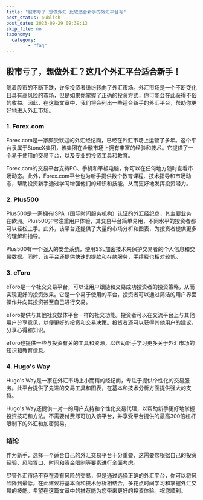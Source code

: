 ```yaml
---
title: "股市亏了 想做外汇 比较适合新手的外汇平台有"
post_status: publish
post_date: 2023-09-29 09:39:13
skip_file: no
taxonomy:
  category:
        - "faq"
---
```


## 股市亏了，想做外汇？这几个外汇平台适合新手！

随着股市的不断下跌，许多投资者纷纷转向了外汇市场。外汇市场是一个不断变化且具有高风险的市场，但是如果你掌握了正确的投资方式，你可能会在此获得不俗的收益。因此，在这篇文章中，我们将会列出一些适合新手的外汇平台，帮助你更好地进入外汇市场。

### 1. Forex.com

Forex.com是一家颇受欢迎的外汇经纪商，已经在外汇市场上运营了多年。这个平台隶属于StoneX集团，该集团在金融市场上拥有丰富的经验和技术。它提供了一个易于使用的交易平台，以及专业的投资工具和教育。

Forex.com的交易平台支持PC、手机和平板电脑，你可以在任何地方随时查看市场动态。此外，Forex.com平台也为新手提供数个教育课程、技术指导和市场动态，帮助投资新手通过学习增强他们的知识和技能，从而更好地发挥投资潜力。

### 2. Plus500

Plus500是一家拥有ISPA（国际时间服务机构）认证的外汇经纪商，其主要业务在欧洲。Plus500非常注重用户体验，其交易平台简单易用，不同水平的投资者都可以轻松上手。此外，该平台还提供了大量的市场分析和图表，为投资者提供更多的理解和指导。

Plus500有一个强大的安全系统，使用SSL加密技术来保护交易者的个人信息和交易数据。同时，该平台还提供快速的提款和存款服务，手续费也相对较低。

### 3. eToro

eToro是一个社交交易平台，可以让用户跟随和交易成功投资者的投资策略，从而实现更好的投资效果。它是一个易于使用的平台，投资者可以通过简洁的用户界面操作并向其投资甚至自己进行交易。

eToro提供与其他社交媒体平台一样的社交功能。投资者可以在交流平台上与其他用户分享意见，以便更好的投资和交易决策。投资者还可以获得其他用户的建议，分享心得和知识。

eToro也提供一些与投资有关的工具和资源，以帮助新手学习更多关于外汇市场的知识和教育信息。

### 4. Hugo's Way

Hugo's Way是一家在外汇市场上小而精的经纪商，专注于提供个性化的交易服务。此平台提供了先进的交易工具和图表，在基本和技术分析方面提供强大的支持。

Hugo's Way还提供一对一的用户支持和个性化交易代理，以帮助新手更好地掌握投资技巧和方法。不需要付费即可加入该平台，并享受平台提供的最高300倍杠杆限制下的外汇和加密贸易。

### 结论

作为新手，选择一个适合自己的外汇交易平台十分重要，这需要您根据自己的投资经验、风险胃口、时间和资金限制等要素进行全面考虑。

尽管外汇市场不存在没有风险的交易，但是通过选择正确的外汇平台，你可以将风险降到最低。在此建议将基本面和技术分析相结合，多花点时间学习和掌握外汇交易的技能。希望在这篇文章中的推荐能为您带来更好的投资体验。祝您顺利。

